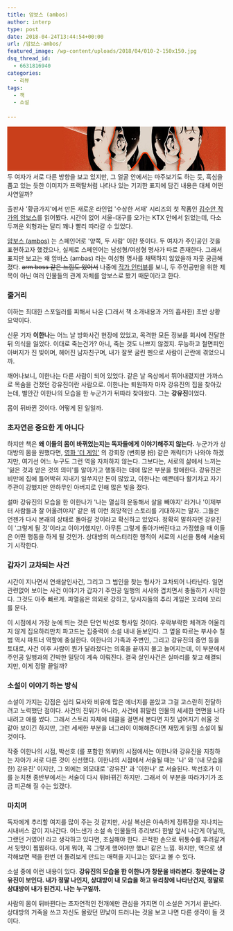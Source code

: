 ```yaml
---
title: 암보스 (ambos)
author: interp
type: post
date: 2018-04-24T13:44:54+00:00
url: /암보스-ambos/
featured_image: /wp-content/uploads/2018/04/010-2-150x150.jpg
dsq_thread_id:
  - 6631816940
categories:
  - 리뷰
tags:
  - 책
  - 소설

---
```

![Book](/wp-content/uploads/2018/04/010-2.jpg)
두 여자가 서로 다른 방향을 보고 있지만, 그 얼굴 안에서는 마주보기도 하는 듯, 흑심을 품고 있는 듯한 이미지가 프랙탈처럼 나타나 있는 기괴한 표지에 담긴 내용은 대체 어떤 사연일까?

출판사 '황금가지'에서 만든 새로운 라인업 '수상한 서재' 시리즈의 첫 작품인 [김수안 작가의 암보스][1]를 읽어봤다. 시간이 없어 서울-대구를 오가는 KTX 안에서 읽었는데, 다소 두꺼운 외형과는 달리 꽤나 빨리 따라갈 수 있었다.

[암보스 (ambos)][2] 는 스페인어로 '양쪽, 두 사람' 이란 뜻이다. 두 여자가 주인공인 것을 표현하고자 했겠으나, 실제로 스페인어는 남성형/여성형 명사가 따로 존재한다. 그래서 표지만 보고는 왜 암바스 (ambas) 라는 여성형 명사를 채택하지 않았을까 자뭇 궁금해졌다. <del>arm boss 같은 느낌도 있어서</del> 나중에 <a href="http://ch.yes24.com/Article/View/35770">작가 인터뷰</a>를 보니, 두 주인공만을 위한 제목이 아닌 여러 인물들의 관계 자체를 암보스로 봤기 때문이라고 한다.<br /> 

### 줄거리

이하는 최대한 스포일러를 피해서 나온 (그래서 책 소개내용과 거의 흡사한) 초반 상황 요약이다.

신문 기자 **이한나**는 어느 날 방화사건 현장에 있었고, 목격한 모든 정보를 회사에 전달한 뒤 의식을 잃었다. 이대로 죽는건가? 아니, 죽는 것도 나쁘지 않겠지. 무능하고 철면피인 아버지가 진 빚이며, 헤어진 남자친구며, 내가 잘못 굴린 펜으로 사람이 곤란에 겪었으니까.

깨어나보니, 이한나는 다른 사람이 되어 있었다. 같은 날 옥상에서 뛰어내렸지만 가까스로 목숨을 건졌던 강유진이란 사람으로. 이한나는 퇴원하자 마자 강유진의 집을 찾아갔는데, 별안간 이한나의 모습을 한 누군가가 뒤따라 찾아왔다. 그는 **강유진**이었다.

몸이 뒤바뀐 것이다. 어떻게 된 일일까.

### 초자연은 중요한 게 아니다

하지만 책은 **왜 이들의 몸이 바뀌었는지는 독자들에게 이야기해주지 않는다.** 누군가가 상대방의 몸을 원했다면, [영화 '더 게임'][3] 의 강회장 (변희봉 扮) 같은 캐릭터가 나와야 하겠지만, 여기선 어느 누구도 그런 역을 자처하지 않는다. 그보다는, 서로의 삶에서 느끼는 '잃은 것과 얻은 것의 의미'를 알아가고 행동하는 데에 많은 부분을 할애한다. 강유진은 비만에 집에 틀어박혀 지내기 일쑤지만 돈이 많았고, 이한나는 예쁜데다 활기차고 자기주관이 강했지만 안하무인 아버지로 인해 많은 빚을 졌다.

설마 강유진의 모습을 한 이한나가 '나는 열심히 운동해서 살을 빼야지' 라거나 '이제부터 사람들과 잘 어울려야지' 같은 뭐 이런 희망적인 스토리를 기대하지는 말자. 그들은 언젠가 다시 본래의 상태로 돌아갈 것이라고 확신하고 있었다. 정확히 말하자면 강유진이 '그렇게 될 것'이라고 이야기했지만. 아무튼 그렇게 돌아가버린다고 가정했을 때 이들은 어떤 행동을 하게 될 것인가. 상대방의 미스터리한 행적이 서로의 시선을 통해 서술되기 시작한다.

### 갑자기 교차되는 사건

시간이 지나면서 연쇄살인사건, 그리고 그 범인을 찾는 형사가 교차되어 나타난다. 일면 관련없어 보이는 사건 이야기가 갑자기 주인공 일행의 서사와 겹치면서 충돌하기 시작한다. 그것도 아주 빠르게. 파열음은 의외로 강하고, 당사자들의 추리 게임은 꼬리에 꼬리를 문다.

이 시점에서 가장 눈에 띄는 것은 단연 박선호 형사일 것이다. 우락부락한 체격과 어울리지 않게 집요하리만치 파고드는 집중력이 소설 내내 돋보인다. 그 옆을 따르는 부사수 칠범 역시 파트너 역할에 충실한다. 이한나의 가족과 주변인, 그리고 강유진의 증언 등을 토대로, 사건 이후 사람이 뭔가 달라졌다는 의혹을 끝까지 물고 늘어지는데, 이 부분에서 주인공 일행과의 긴박한 밀당이 계속 이뤄진다. 결국 살인사건은 실마리를 찾고 해결되지만, 이게 정말 끝일까?

### 소설이 이야기 하는 방식

소설이 가지는 강점은 심리 묘사와 비유에 많은 에너지를 쏟았고 그걸 고스란히 전달하려고 노력했단 점이다. 사건의 진위가 아니라, 사건에 휘말린 인물의 세세한 면면을 나타내려고 애를 썼다. 그래서 스토리 자체에 태클을 걸면서 본다면 자칫 넘어지기 쉬울 것 같아 보이긴 하지만, 그런 세세한 부분을 너그러이 이해해준다면 재밌게 읽힐 소설이 될 것이다.

작중 이한나의 시점, 박선호 (를 포함한 외부)의 시점에서는 이한나와 강유진을 지칭하는 자아가 서로 다른 것이 신선했다. 이한나의 시점에서 서술될 때는 '나' 와 '(내 모습을 한) 강유진' 이지만, 그 외에는 외모대로 '강유진' 과 '이한나' 로 서술된다. 박선호가 이를 눈치챈 종반부에서는 서술이 다시 뒤바뀌긴 하지만. 그래서 이 부분을 따라가기가 조금 피곤해 질 수는 있겠다.

### 마치며

독자에게 추리할 여지를 많이 주는 것 같지만, 사실 복선은 야속하게 정류장을 지나치는 시내버스 같이 지나간다. 어느샌가 소설 속 인물들의 추리보다 한발 앞서 나간게 아닐까, 그랬던 거였어! 라고 생각하고 있다면, 조심해야 한다. 끈적한 손으로 뒤통수를 후려갈겨서 뒷맛이 찜찜하다. 이게 뭐야, 꼭 그렇게 했어야만 했냐! 같은 느낌. 하지만, 역으로 생각해보면 책을 한번 더 돌려보게 만드는 매력을 지니고는 있다고 볼 수 있다.

소설 중에 이런 내용이 있다. **강유진의 모습을 한 이한나가 창문을 바라본다. 창문에는 강유진이 보인다. 내가 정말 나인지, 상대방이 내 모습을 하고 유리창에 나타난건지, 정말로 상대방이 내가 된건지. 나는 누구일까.**

사람의 몸이 뒤바뀐다는 초자연적인 전개에만 관심을 가지면 이 소설은 거기서 끝난다. 상대방의 거죽을 쓰고 자신도 몰랐던 민낯이 드러나는 것을 보고 나면 다른 생각이 들 것이다.

 [1]: http://www.yes24.com/24/goods/59681102
 [2]: http://spdic.naver.com/#/entry/esko/2890825
 [3]: https://movie.naver.com/movie/bi/mi/basic.nhn?code=66617